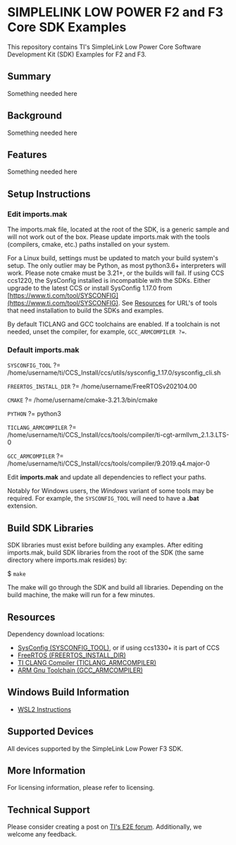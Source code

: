 # SIMPLELINK LOW POWER F2 and F3 Core SDK Examples
This repository contains TI's SimpleLink Low Power Core Software Development Kit (SDK) Examples for F2 and F3.

## Summary

Something needed here

## Background

Something needed here

## Features

Something needed here

## Setup Instructions

### Edit **imports.mak**
The imports.mak file, located at the root of the SDK, is a generic sample and will not work out of the box.   Please update imports.mak with the tools (compilers, cmake, etc.) paths installed on your system.

For a Linux build, settings must be updated to match your build system's setup.  The only outlier may be Python, as most python3.6+ interpreters will work.  Please note cmake must be 3.21+, or the builds will fail.  If using CCS ccs1220, the SysConfig installed is incompatible with the SDKs.  Either upgrade to the latest CCS or install SysConfig 1.17.0 from [https://www.ti.com/tool/SYSCONFIG](https://www.ti.com/tool/SYSCONFIG).  See [Resources](#resources) for URL's of tools that need installation to build the SDKs and examples.

By default TICLANG and GCC toolchains are enabled.  If a toolchain is not needed, unset the compiler, for example, `GCC_ARMCOMPILER ?=`.

### Default imports.mak

`SYSCONFIG_TOOL`         ?= /home/username/ti/CCS_Install/ccs/utils/sysconfig_1.17.0/sysconfig_cli.sh

`FREERTOS_INSTALL_DIR`   ?= /home/username/FreeRTOSv202104.00

`CMAKE`                  ?= /home/username/cmake-3.21.3/bin/cmake

`PYTHON`                 ?= python3

`TICLANG_ARMCOMPILER`    ?= /home/username/ti/CCS_Install/ccs/tools/compiler/ti-cgt-armllvm_2.1.3.LTS-0

`GCC_ARMCOMPILER`        ?= /home/username/ti/CCS_Install/ccs/tools/compiler/9.2019.q4.major-0

Edit **imports.mak** and update all dependencies to reflect your paths.

Notably for Windows users, the _Windows_ variant of some tools may be required.
For example, the `SYSCONFIG_TOOL` will need to have a **.bat** extension.

## Build SDK Libraries
SDK libraries must exist before building any examples.  After editing imports.mak, build SDK libraries from the root  of the SDK (the same directory where imports.mak resides) by:

$ `make`

The make will go through the SDK and build all libraries.  Depending on the build machine, the make will run for a few minutes.


## Resources

Dependency download locations:

* [SysConfig (SYSCONFIG_TOOL)](https://www.ti.com/tool/SYSCONFIG), or if using ccs1330+ it is part of CCS
* [FreeRTOS (FREERTOS_INSTALL_DIR)](https://github.com/FreeRTOS/FreeRTOS/releases/download/202104.00/FreeRTOSv202104.00.zip)
* [TI CLANG Compiler (TICLANG_ARMCOMPILER)](https://www.ti.com/tool/download/ARM-CGT-CLANG)
* [ARM Gnu Toolchain (GCC_ARMCOMPILER)](https://developer.arm.com/tools-and-software/open-source-software/developer-tools/gnu-toolchain/gnu-rm/downloads/9-2019-q4-major)

## Windows Build Information
- [WSL2 Instructions](Windows_WSL2_setup.md)
## Supported Devices

All devices supported by the SimpleLink Low Power F3 SDK.

## More Information
For licensing information, please refer to licensing.

## Technical Support
Please consider creating a post on [TI's E2E forum](https://e2e.ti.com). Additionally, we welcome any feedback.
